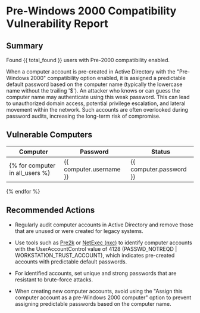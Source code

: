 # Pre-Windows 2000 Compatibility Vulnerability Report

## Summary
Found {{ total_found }} users with Pre-2000 compatibility enabled.

When a computer account is pre-created in Active Directory with the "Pre-Windows 2000" compatibility option enabled, it is assigned a predictable default password based on the computer name (typically the lowercase name without the trailing '$'). An attacker who knows or can guess the computer name may authenticate using this weak password. This can lead to unauthorized domain access, potential privilege escalation, and lateral movement within the network. Such accounts are often overlooked during password audits, increasing the long-term risk of compromise.

## Vulnerable Computers
| Computer | Password | Status |
|----------|----------|--------|
{% for computer in all_users %}| {{ computer.username }} | {{ computer.password }} | {{ "Enable" if computer.status else "Disable" }} |
{% endfor %} 

## Recommended Actions

- Regularly audit computer accounts in Active Directory and remove those that are unused or were created for legacy systems.

- Use tools such as [Pre2k](https://github.com/garrettfoster13/pre2k) or [NetExec (nxc)](https://github.com/NetExec-net/nxc) to identify computer accounts with the UserAccountControl value of 4128 (PASSWD_NOTREQD | WORKSTATION_TRUST_ACCOUNT), which indicates pre-created accounts with predictable default passwords.

- For identified accounts, set unique and strong passwords that are resistant to brute-force attacks.

- When creating new computer accounts, avoid using the "Assign this computer account as a pre-Windows 2000 computer" option to prevent assigning predictable passwords based on the computer name.
